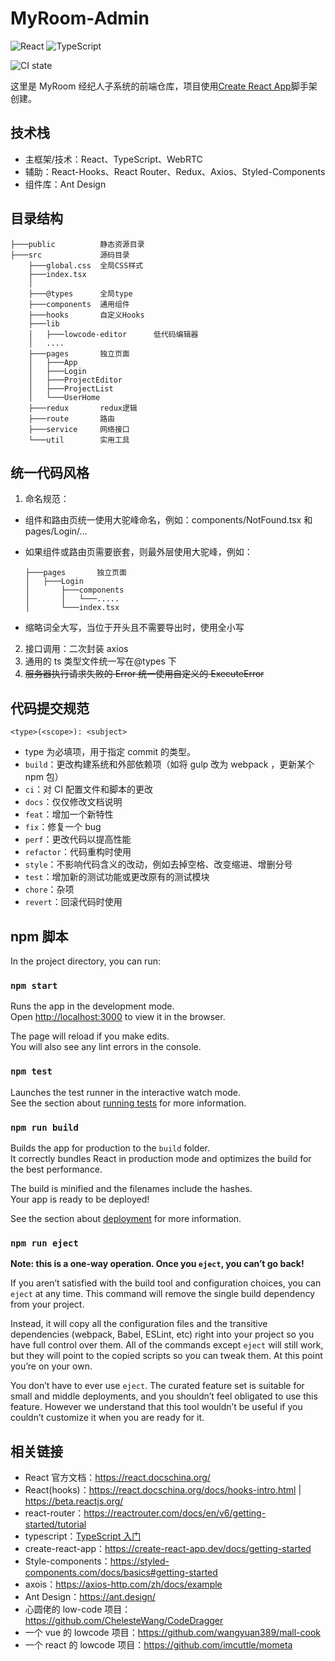 # MyRoom-Admin

![React](https://img.shields.io/badge/react-%2320232a.svg?style=for-the-badge&logo=react&logoColor=%2361DAFB)
![TypeScript](https://img.shields.io/badge/typescript-%23007ACC.svg?style=for-the-badge&logo=typescript&logoColor=white)

![CI state](https://github.com/MyRoom-Bytedance/MyRoom-Admin/actions/workflows/node.js.yml/badge.svg)

这里是 MyRoom 经纪人子系统的前端仓库，项目使用[Create React App](https://github.com/facebook/create-react-app)脚手架创建。

## 技术栈

- 主框架/技术：React、TypeScript、WebRTC
- 辅助：React-Hooks、React Router、Redux、Axios、Styled-Components
- 组件库：Ant Design

## 目录结构

    ├───public          静态资源目录
    ├───src             源码目录
        ├───global.css  全局CSS样式
        ├───index.tsx
        │
        ├───@types      全局type
        ├───components  通用组件
        ├───hooks       自定义Hooks
        ├───lib
        │   ├───lowcode-editor      低代码编辑器
        │   ....
        ├───pages       独立页面
        │   ├───App
        │   ├───Login
        │   ├───ProjectEditor
        │   ├───ProjectList
        │   └───UserHome
        ├───redux       redux逻辑
        ├───route       路由
        ├───service     网络接口
        └───util        实用工具

## 统一代码风格

1. 命名规范：

- 组件和路由页统一使用大驼峰命名，例如：components/NotFound.tsx 和 pages/Login/...
- 如果组件或路由页需要嵌套，则最外层使用大驼峰，例如：

      ├───pages       独立页面
      │   ├───Login
      │       ├───components
      │       │   └───.....
      │       └───index.tsx

- 缩略词全大写，当位于开头且不需要导出时，使用全小写

2. 接口调用：二次封装 axios
3. 通用的 ts 类型文件统一写在@types 下
4. ~~服务器执行请求失败的 Error 统一使用自定义的 ExecuteError~~

## 代码提交规范

`<type>(<scope>): <subject>`

- type 为必填项，用于指定 commit 的类型。
- `build`：更改构建系统和外部依赖项（如将 gulp 改为 webpack ，更新某个 npm 包）
- `ci`：对 CI 配置文件和脚本的更改
- `docs`：仅仅修改文档说明
- `feat`：增加一个新特性
- `fix`：修复一个 bug
- `perf`：更改代码以提高性能
- `refactor`：代码重构时使用
- `style`：不影响代码含义的改动，例如去掉空格、改变缩进、增删分号
- `test`：增加新的测试功能或更改原有的测试模块
- `chore`：杂项
- `revert`：回滚代码时使用

## npm 脚本

In the project directory, you can run:

### `npm start`

Runs the app in the development mode.\
Open [http://localhost:3000](http://localhost:3000) to view it in the browser.

The page will reload if you make edits.\
You will also see any lint errors in the console.

### `npm test`

Launches the test runner in the interactive watch mode.\
See the section about [running tests](https://facebook.github.io/create-react-app/docs/running-tests) for more information.

### `npm run build`

Builds the app for production to the `build` folder.\
It correctly bundles React in production mode and optimizes the build for the best performance.

The build is minified and the filenames include the hashes.\
Your app is ready to be deployed!

See the section about [deployment](https://facebook.github.io/create-react-app/docs/deployment) for more information.

### `npm run eject`

**Note: this is a one-way operation. Once you `eject`, you can’t go back!**

If you aren’t satisfied with the build tool and configuration choices, you can `eject` at any time. This command will remove the single build dependency from your project.

Instead, it will copy all the configuration files and the transitive dependencies (webpack, Babel, ESLint, etc) right into your project so you have full control over them. All of the commands except `eject` will still work, but they will point to the copied scripts so you can tweak them. At this point you’re on your own.

You don’t have to ever use `eject`. The curated feature set is suitable for small and middle deployments, and you shouldn’t feel obligated to use this feature. However we understand that this tool wouldn’t be useful if you couldn’t customize it when you are ready for it.

## 相关链接

- React 官方文档：https://react.docschina.org/
- React(hooks)：https://react.docschina.org/docs/hooks-intro.html | https://beta.reactjs.org/
- react-router：https://reactrouter.com/docs/en/v6/getting-started/tutorial
- typescript：[TypeScript 入门](https://ex4tjk8ii1.feishu.cn/docs/doccnE8fHbzDEgJNptmhz0suFZe)
- create-react-app：https://create-react-app.dev/docs/getting-started
- Style-components：https://styled-components.com/docs/basics#getting-started
- axois：https://axios-http.com/zh/docs/example
- Ant Design：https://ant.design/
- 心圆佬的 low-code 项目：https://github.com/ChelesteWang/CodeDragger
- 一个 vue 的 lowcode 项目：https://github.com/wangyuan389/mall-cook
- 一个 react 的 lowcode 项目：https://github.com/imcuttle/mometa
